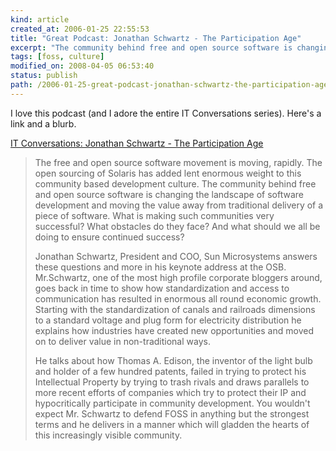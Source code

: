 ```yaml
--- 
kind: article
created_at: 2006-01-25 22:55:53
title: "Great Podcast: Jonathan Schwartz - The Participation Age"
excerpt: "The community behind free and open source software is changing the landscape of software development and moving the value away from traditional delivery of a piece of software. "
tags: [foss, culture]
modified_on: 2008-04-05 06:53:40
status: publish 
path: /2006-01-25-great-podcast-jonathan-schwartz-the-participation-age
---
```


I love this podcast (and I adore the entire IT Conversations series). Here's a link and a blurb. 

<a href="http://www.itconversations.com/shows/detail492.html">IT Conversations: Jonathan Schwartz - The Participation Age</a>

<blockquote class="large">
The free and open source software movement is moving, rapidly. The open sourcing of Solaris has added lent enormous weight to this community based development culture. The community behind free and open source software is changing the landscape of software development and moving the value away from traditional delivery of a piece of software. What is making such communities very successful? What obstacles do they face? And what should we all be doing to ensure continued success?

Jonathan Schwartz, President and COO, Sun Microsystems answers these questions and more in his keynote address at the OSB. Mr.Schwartz, one of the most high profile corporate bloggers around, goes back in time to show how standardization and access to communication has resulted in enormous all round economic growth. Starting with the standardization of canals and railroads dimensions to a standard voltage and plug form for electricity distribution he explains how industries have created new opportunities and moved on to deliver value in non-traditional ways.

He talks about how Thomas A. Edison, the inventor of the light bulb and holder of a few hundred patents, failed in trying to protect his Intellectual Property by trying to trash rivals and draws parallels to more recent efforts of companies which try to protect their IP and hypocritically participate in community development. You wouldn't expect Mr. Schwartz to defend FOSS in anything but the strongest terms and he delivers in a manner which will gladden the hearts of this increasingly visible community.</blockquote>


